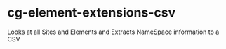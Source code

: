 # cg-element-extensions-csv
Looks at all Sites and Elements and Extracts NameSpace information to a CSV
